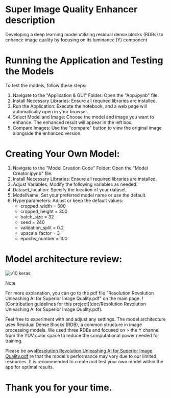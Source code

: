 # Super Image Quality Enhancer description  
 Developing a deep learning model utilizing residual dense blocks (RDBs) to enhance image quality by focusing on its luminance (Y) component

# Running the Application and Testing the Models
To test the models, follow these steps:
1. Navigate to the "Application & GUI" Folder: Open the "App.ipynb" file.
2. Install Necessary Libraries: Ensure all required libraries are installed.
3. Run the Application: Execute the notebook, and a web page will automatically open in your browser.
4. Select Model and Image: Choose the model and image you want to enhance. The enhanced result will appear in the left box.
5. Compare Images: Use the "compare" button to view the original image alongside the enhanced version.


# Creating Your Own Model:
1. Navigate to the "Model Creation Code" Folder: Open the "Model Creator.ipynb" file.
2. Install Necessary Libraries: Ensure all required libraries are installed.
3. Adjust Variables: Modify the following variables as needed:
4. Dataset_location: Specify the location of your dataset.
5. ModelName: Set your preferred model name or use the default.
6. Hyperparameters: Adjust or keep the default values:
      - cropped_width = 600
      - cropped_height = 300
      - batch_size = 32
      - seed = 240
      - validation_split = 0.2
      - upscale_factor = 3
      - epochs_number = 100

# Model architecture review:
![v10 keras](https://github.com/AmerZuher/Super-Image-Quality-Enhancer-/assets/80674857/9cb03afe-383f-4c79-86eb-c07565204e68)


> [!NOTE]
> For more explanation, you can go to the pdf file "Resolution Revolution Unleashing AI for Superior Image Quality.pdf" on the main page.
> ![Contribution guidelines for this project](doc/Resolution Revolution Unleashing AI for Superior Image Quality.pdf).
> 
> 
> Feel free to experiment with and adjust any settings. The model architecture uses Residual Dense Blocks (RDB), a common structure in image processing models. We used three RDBs and focused on > the Y channel from the YUV color space to reduce the computational power needed for training.
> 
> Please be awa[Resolution Revolution Unleashing AI for Superior Image Quality.pdf](/Resolution.Revolution.Unleashing.AI.for.Superior.Image.Quality.pdf)
re that the model's performance may vary due to our limited resources. It is recommended to create and test your own model within the app for optimal results.
> 
# Thank you for your time.
